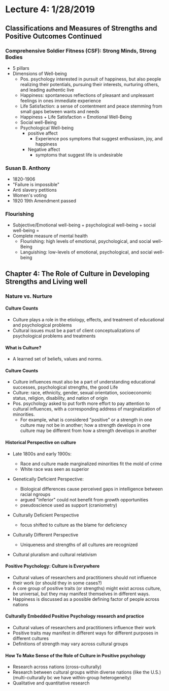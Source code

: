 # Lecture 4: 1/28/2019

## Classifications and Measures of Strengths and Positive Outcomes Continued

### Comprehensive Soldier Fitness (CSF): Strong Minds, Strong Bodies
* 5 pillars
* Dimensions of Well-being
  * Pos. psychology interested in pursuit of happiness, but also people realizing their potentials, pursuing their interests, nurturing others, and leading authentic live
  * Happiness: spontaneous reflections of pleasant and unpleasant feelings in ones immediate experience
  * Life Satisfaction: a sense of contentment and peace stemming from small gaps between wants and needs
  * Happiness + Life Satisfaction = Emotional Well-Being
  * Social well-Being
  * Psychological Well-being
    * positive affect
        * Experience pos symptoms that suggest enthusiasm, joy, and happiness
    * Negative affect
        * symptoms that suggest life is undesirable

### Susan B. Anthony
* 1820-1906
* "Failure is impossible"
* Anti slavery petitions
* Women's voting
* 1920 19th Amendment passed

### Flourishing
* Subjective/Emotional well-being + psychological well-being + social well-being =
* Complete measure of mental health
    * Flourishing: high levels of emotional, psychological, and social well-Being
    * Languishing: low-levels of emotional, psychological, and social well-being


## Chapter 4: The Role of Culture in Developing Strengths and Living well

### Nature vs. Nurture
#### Culture Counts
* Culture plays a role in the etiology, effects, and treatment of educational and psychological problems
* Cultural issues must be a part of client conceptualizations of psychological problems and treatments
#### What is Culture?
* A learned set of beliefs, values and norms.
#### Culture Counts
* Culture influences must also be a part of understanding educational successes, psychological strengths, the good Life
* Culture: race, ethnicity, gender, sexual orientation, socioeconomic status, religion, disability, and nation of origin
* Pos. psychology asked to put forth more effort to pay attention to cultural influences, with a corresponding address of marginalization of minorities.
    * For example, what is considered "positive" or a strength in one culture may not be in another; how a strength develops in one culture may be different from how a strength develops in another
#### Historical Perspective on culture
* Late 1800s and early 1900s:
  * Race and culture made marginalized minorities fit the mold of crime
  * White race was seen as superior

* Genetically Deficient Perspective:
  * Biological differences cause perceived gaps in intelligence between racial ngroups
  * argued "inferior" could not benefit from growth opportunities
  * pseudoscience used as support (craniometry)

* Culturally Deficient Perspective
    * focus shifted to culture as the blame for deficiency

* Culturally Different Perspective
    * Uniqueness and strengths of all cultures are recognized
* Cultural pluralism and cultural relativism

#### Positive Psychology: Culture is Everywhere
* Cultural values of researchers and practitioners should not influence their work (or should they in some cases?)
* A core group of positive traits (or strengths) might exist across culture, be universal, but they may manifest themselves in different ways.
* Happiness is discussed as a possible defining factor of people across nations

#### Culturally Embedded Positive Psychology research and practice
* Cultural values of researchers and practitioners influence their work
* Positive traits may manifest in different ways for different purposes in different cultures
* Definitions of strength may vary across cultural groups

#### How To Make Sense of the Role of Culture in Positive psychology
* Research across nations (cross-culturally)
* Research between cultural groups within diverse nations (like the U.S.) (multi-culturally bc we have within-group heterogeneity)
* Qualitative and quantitative research

#### 
